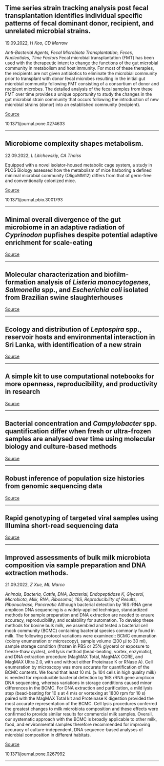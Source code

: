 ## Time series strain tracking analysis post fecal transplantation identifies individual specific patterns of fecal dominant donor, recipient, and unrelated microbial strains.
 19.09.2022, _H Koo, CD Morrow_


_Anti-Bacterial Agents, Fecal Microbiota Transplantation, Feces, Nucleotides, Time Factors_
Fecal microbial transplantation (FMT) has been used with the therapeutic intent to change the functions of the gut microbial community in metabolism and host immunity. For most of these therapies, the recipients are not given antibiotics to eliminate the microbial community prior to transplant with donor fecal microbes resulting in the initial gut microbial community following FMT consisting of a consortium of donor and recipient microbes. The detailed analysis of the fecal samples from these FMT over time provides a unique opportunity to study the changes in the gut microbial strain community that occurs following the introduction of new microbial strains (donor) into an established community (recipient).

[Source](https://journals.plos.org/plosone/article?id=10.1371/journal.pone.0274633)

10.1371/journal.pone.0274633

---

## Microbiome complexity shapes metabolism.
 22.09.2022, _L Litichevskiy, CA Thaiss_


Equipped with a novel isolator-housed metabolic cage system, a study in PLOS Biology assessed how the metabolism of mice harboring a defined minimal microbial community (OligoMM12) differs from that of germ-free and conventionally colonized mice.

[Source](https://journals.plos.org/plosbiology/article?id=10.1371/journal.pbio.3001793)

10.1371/journal.pbio.3001793

---

## Minimal overall divergence of the gut microbiome in an adaptive radiation of <em>Cyprinodon </em>pupfishes despite potential adaptive enrichment for scale-eating

[Source](https://journals.plos.org/plosone/article?id=10.1371/journal.pone.0273177)

---

## Molecular characterization and biofilm-formation analysis of<em> Listeria monocytogenes</em>, <em>Salmonella </em>spp., and <em>Escherichia coli</em> isolated from Brazilian swine slaughterhouses

[Source](https://journals.plos.org/plosone/article?id=10.1371/journal.pone.0274636)

---

## Ecology and distribution of <em>Leptospira</em> spp., reservoir hosts and environmental interaction in Sri Lanka, with identification of a new strain

[Source](https://journals.plos.org/plosntds/article?id=10.1371/journal.pntd.0010757#sec002)

---

## A simple kit to use computational notebooks for more openness, reproducibility, and productivity in research

[Source](https://journals.plos.org/ploscompbiol/article?id=10.1371/journal.pcbi.1010356)

---

## Bacterial concentration and <em>Campylobacter</em> spp. quantification differ when fresh or ultra-frozen samples are analysed over time using molecular biology and culture-based methods

[Source](https://journals.plos.org/plosone/article?id=10.1371/journal.pone.0274682)

---

## Robust inference of population size histories from genomic sequencing data

[Source](https://journals.plos.org/ploscompbiol/article?id=10.1371/journal.pcbi.1010419)

---

## Rapid genotyping of targeted viral samples using Illumina short-read sequencing data

[Source](https://journals.plos.org/plosone/article?id=10.1371/journal.pone.0274414)

---

## Improved assessments of bulk milk microbiota composition via sample preparation and DNA extraction methods.
 21.09.2022, _Z Xue, ML Marco_


_Animals, Bacteria, Cattle, DNA, Bacterial, Endopeptidase K, Glycerol, Microbiota, Milk, RNA, Ribosomal, 16S, Reproducibility of Results, Ribonuclease, Pancreatic_
Although bacterial detection by 16S rRNA gene amplicon DNA sequencing is a widely-applied technique, standardized methods for sample preparation and DNA extraction are needed to ensure accuracy, reproducibility, and scalability for automation. To develop these methods for bovine bulk milk, we assembled and tested a bacterial cell mock community (BCMC) containing bacterial species commonly found in milk. The following protocol variations were examined:: BCMC enumeration (colony enumeration or microscopy), sample volume (200 μl to 30 ml), sample storage condition (frozen in PBS or 25% glycerol or exposure to freeze-thaw cycles), cell lysis method (bead-beating, vortex, enzymatic), and DNA extraction procedure (MagMAX Total, MagMAX CORE, and MagMAX Ultra 2.0, with and without either Proteinase K or RNase A). Cell enumeration by microscopy was more accurate for quantification of the BCMC contents. We found that least 10 mL (≥ 104 cells in high quality milk) is needed for reproducible bacterial detection by 16S rRNA gene amplicon DNA sequencing, whereas variations in storage conditions caused minor differences in the BCMC. For DNA extraction and purification, a mild lysis step (bead-beating for 10 s at 4 m/s or vortexing at 1800 rpm for 10 s) paired with the MagMAX Total kit and Proteinase K digestion provided the most accurate representation of the BCMC. Cell lysis procedures conferred the greatest changes to milk microbiota composition and these effects were confirmed to provide similar results for commercial milk samples. Overall, our systematic approach with the BCMC is broadly applicable to other milk, food, and environmental samples therefore recommended for improving accuracy of culture-independent, DNA sequence-based analyses of microbial composition in different habitats.

[Source](https://journals.plos.org/plosone/article?id=10.1371/journal.pone.0267992)

10.1371/journal.pone.0267992

---

